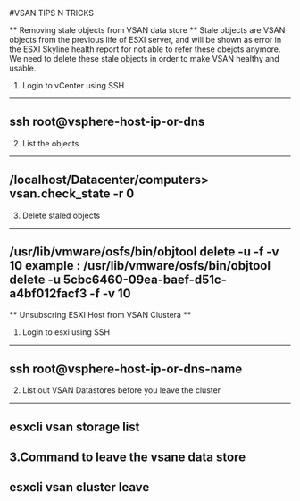 #VSAN TIPS N TRICKS


** Removing stale objects from VSAN data store **
Stale objects are VSAN objects from the previous life of ESXI server, and will be shown as error in the ESXI Skyline health report for not able to refer these obejcts anymore. We need to delete these stale objects in order to make VSAN healthy and usable. 
1. Login to vCenter using SSH
---
ssh root@vsphere-host-ip-or-dns
---
2. List the objects
---
/localhost/Datacenter/computers> vsan.check_state -r 0
---
3. Delete staled objects
---
/usr/lib/vmware/osfs/bin/objtool delete -u <object-id> -f -v 10
example : 
/usr/lib/vmware/osfs/bin/objtool delete -u 5cbc6460-09ea-baef-d51c-a4bf012facf3 -f -v 10
---

** Unsubscring ESXI Host from VSAN Clustera **
1. Login to esxi using SSH
---
ssh root@vsphere-host-ip-or-dns-name
---

2. List out VSAN Datastores before you leave the cluster
---
esxcli vsan storage list
---

3.Command to leave the vsane data store
---
esxcli vsan cluster leave
---

